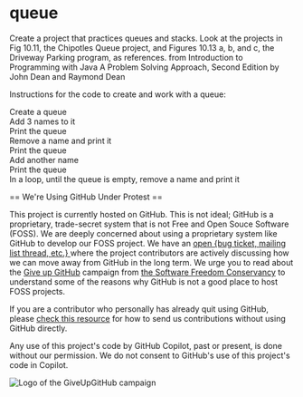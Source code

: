 # queue
Create a project that practices queues and stacks. Look at the projects in Fig 10.11, the Chipotles Queue project, and Figures 10.13 a, b, and c, the Driveway Parking program, as references. from Introduction to Programming with Java A Problem Solving Approach, Second Edition by John Dean and Raymond Dean 

Instructions for the code to create and work with a queue:         

Create a queue        
Add 3 names to it        
Print the queue        
Remove a name and print it        
Print the queue        
Add another name        
Print the queue        
In a loop, until the queue is empty, remove a name and print it


== We're Using GitHub Under Protest ==

This project is currently hosted on GitHub.  This is not ideal; GitHub is a
proprietary, trade-secret system that is not Free and Open Souce Software
(FOSS).  We are deeply concerned about using a proprietary system like GitHub
to develop our FOSS project.  We have an
[open {bug ticket, mailing list thread, etc.} ](INSERT_LINK) where the
project contributors are actively discussing how we can move away from GitHub
in the long term.  We urge you to read about the
[Give up GitHub](https://GiveUpGitHub.org) campaign from
[the Software Freedom Conservancy](https://sfconservancy.org) to understand
some of the reasons why GitHub is not a good place to host FOSS projects.

If you are a contributor who personally has already quit using GitHub, please
[check this resource](INSERT_LINK) for how to send us contributions without
using GitHub directly.

Any use of this project's code by GitHub Copilot, past or present, is done
without our permission.  We do not consent to GitHub's use of this project's
code in Copilot.

![Logo of the GiveUpGitHub campaign](https://sfconservancy.org/img/GiveUpGitHub.png)
